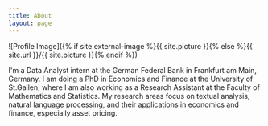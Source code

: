 ```yaml
---
title: About
layout: page
---
```

![Profile Image]({% if site.external-image %}{{ site.picture }}{% else %}{{ site.url }}/{{ site.picture }}{% endif %})

I'm a Data Analyst intern at the German Federal Bank in Frankfurt am Main, Germany. I am doing a PhD in Economics and Finance at the University of St.Gallen, where I am also working as a Research Assistant at the Faculty of Mathematics and Statistics. My research areas focus on textual analysis, natural language processing, and their applications in economics and finance, especially asset pricing.
